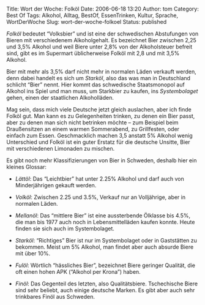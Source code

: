 Title: Wort der Woche: Folköl
Date: 2006-06-18 13:20
Author: tom
Category: Best Of
Tags: Alkohol, Alltag, BestOf, EssenTrinken, Kultur, Sprache, WortDerWoche
Slug: wort-der-woche-folkoel
Status: published

*Folköl* bedeutet “Volksbier” und ist eine der schwedischen Abstufungen
von Bieren mit verschiedenem Alkoholgehalt. Es bezeichnet Bier zwischen
2,25 und 3,5% Alkohol und weil Biere unter 2,8% von der Alkoholsteuer
befreit sind, gibt es im Supermart üblicherweise Folköl mit 2,8 und mit
3,5% Alkohol.

Bier mit mehr als 3,5% darf nicht mehr in normalen Läden verkauft
werden, denn dabei handelt es sich um *Starköl*, also das was man in
Deutschland schlicht “Bier” nennt. Hier kommt das schwedische
Staatsmonopol auf Alkohol ins Spiel und man muss, um Starkbier zu
kaufen, ins *Systembolaget* gehen, einen der staatlichen Alkoholläden.

Mag sein, dass mich viele Deutsche jetzt gleich auslachen, aber ich
finde Folköl gut. Man kann es zu Gelegenheiten trinken, zu denen ein
Bier passt, aber zu denen man sich nicht betrinken möchte – zum Beispiel
beim Draußensitzen an einem warmen Sommerabend, zu Grillfesten, oder
einfach zum Essen. Geschmacklich machen 3,5 anstatt 5% Alkohol wenig
Unterschied und Folköl ist ein guter Erstatz für die deutsche Unsitte,
Bier mit verschiedenen Limonaden zu mischen.

Es gibt noch mehr Klassifizierungen von Bier in Schweden, deshalb hier
ein kleines Glossar:

-   *Lättöl*: Das “Leichtbier” hat unter 2.25% Alkohol und darf auch von
    Minderjährigen gekauft werden.
-   *Volköl*: Zwischen 2.25 und 3.5%, Verkauf nur an Volljährige, aber
    in normalen Läden.
-   *Mellanöl*: Das “mittlere Bier” ist eine aussterbende Ölklasse bis
    4.5%, die man bis 1977 auch noch in Lebensmittelläden kaufen konnte.
    Heute finden sie sich auch im Systembolaget.
-   *Starköl*: “Richtiges” Bier ist nur im Systembolaget oder in
    Gaststätten zu bekommen. Meist um 5% Alkohol, man findet aber auch
    absurde Biere mit über 10%.
-   *Fulöl*: Wörtlich “hässliches Bier”, bezeichnet Biere geringer
    Qualität, die oft einen hohen APK (“Alkohol per Krona”) haben.

-   *Finöl*: Das Gegenteil des letzten, also Qualitätsbiere.
    Tschechische Biere sind sehr beliebt, auch einige deutsche Marken.
    Es gibt aber auch sehr trinkbares Finöl aus Schweden.

